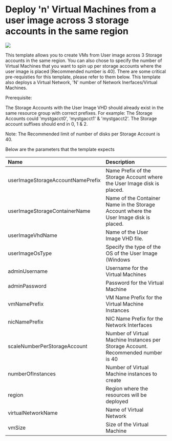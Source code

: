 # Deploy 'n' Virtual Machines from a user image across 3 storage accounts in the same region

<a href="https://azuredeploy.net/" target="_blank">
    <img src="http://azuredeploy.net/deploybutton.png"/>
</a>

This template allows you to create VMs from User image across 3 Storage accounts in the same region. You can also chose to specify the number of Virtual Machines that you want to spin up per storage accounts where the user image is placed [Recommended number is 40]. There are some critical pre-requisties for this template, please refer to them below. This template also deploys a Virtual Network, 'N' number of Network Inerfaces/Virtual Machines.

Prerequisite:

The Storage Accounts with the User Image VHD should already exist in the same resource group with correct prefixes. For example: The Storage Accounts could 'mystgacct0', 'mystgacct1' & 'mystgacct2'. The Storage account suffixes should end in 0, 1 & 2.


Note: The Recommended limit of number of disks per Storage Account is 40.

Below are the parameters that the template expects

| Name   | Description    |
|:--- |:---|
| userImageStorageAccountNamePrefix  | Name Prefix of the Storage Account where the User Image disk is placed. |
| userImageStorageContainerName  | Name of the Container Name in the Storage Account where the User Image disk is placed. |
| userImageVhdName  | Name of the User Image VHD file. |
| userImageOsType  | Specify the type of the OS of the User Image (Windows|Linux) |
| adminUsername  | Username for the Virtual Machines  |
| adminPassword  | Password for the Virtual Machine  |
| vmNamePrefix  | VM Name Prefix for the Virtual Machine Instances |
| nicNamePrefix  | NIC Name Prefix for the Network Interfaces |
| scaleNumberPerStorageAccount  | Number of Virtual Machine Instances per Storage Account. Recommended number is 40 |
| numberOfInstances  | Number of Virtual Machine instances to create  |
| region | Region where the resources will be deployed |
| virtualNetworkName | Name of Virtual Network |
| vmSize | Size of the Virtual Machine |

